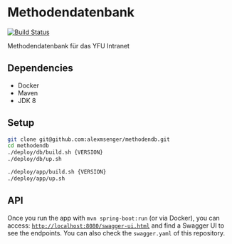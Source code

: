 # Methodendatenbank
[![Build Status](https://semaphoreci.com/api/v1/alexsenger/method-service/branches/74-remove-user-id-header/badge.svg)](https://semaphoreci.com/alexsenger/method-service)

Methodendatenbank für das YFU Intranet

## Dependencies
* Docker
* Maven
* JDK 8

## Setup

```sh
git clone git@github.com:alexmsenger/methodendb.git
cd methodendb
./deploy/db/build.sh {VERSION}
./deploy/db/up.sh

./deploy/app/build.sh {VERSION}
./deploy/app/up.sh
```

## API
Once you run the app with `mvn spring-boot:run` (or via Docker), you can access: [`http://localhost:8080/swagger-ui.html`](http://localhost:8080/swagger-ui.html) and find a Swagger UI to see the endpoints. You can also check the `swagger.yaml` of this repository. 

